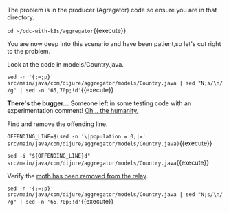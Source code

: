 The problem is in the producer (Agregator) code so ensure you are in that directory.

`cd ~/cdc-with-k8s/aggregator`{{execute}}

You are now deep into this scenario and have been patient,so let's cut right to the problem.

Look at the code in models/Country.java.

`sed -n '{;=;p}' src/main/java/com/dijure/aggregator/models/Country.java | sed "N;s/\n/ /g" | sed -n '65,70p;!d'`{{execute}}

**There's the bugger...** Someone left in some testing code with an experimentation comment! [Oh... the humanity.](https://www.youtube.com/watch?v=kEpLncBG_Nw)

Find and remove the offending line.

`OFFENDING_LINE=$(sed -n '\|population = 0;|=' src/main/java/com/dijure/aggregator/models/Country.java)`{{execute}}

`sed -i "${OFFENDING_LINE}d" src/main/java/com/dijure/aggregator/models/Country.java`{{execute}}

Verify the [moth has been removed from the relay](https://en.wikipedia.org/wiki/Software_bug).

`sed -n '{;=;p}' src/main/java/com/dijure/aggregator/models/Country.java | sed "N;s/\n/ /g" | sed -n '65,70p;!d'`{{execute}}
